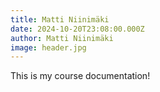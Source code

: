 ```yaml
---
title: Matti Niinimäki
date: 2024-10-20T23:08:00.000Z
author: Matti Niinimäki
image: header.jpg
---
```

This is my course documentation!
